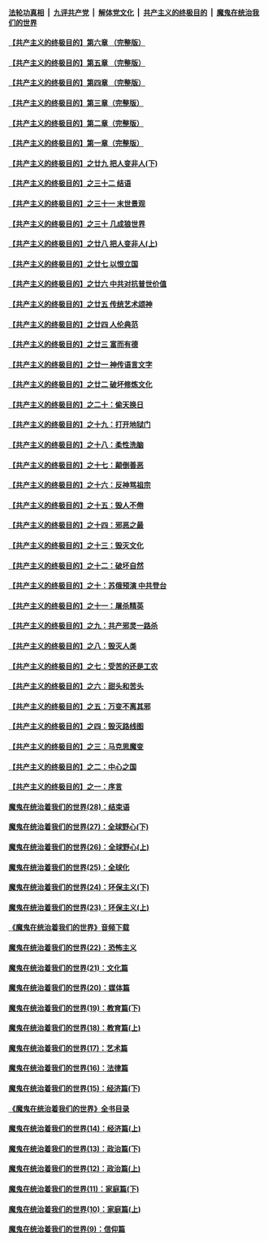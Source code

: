 ####  [法轮功真相](../../../../basic/blob/master/README.md?t=07031531) &nbsp;|&nbsp; [九评共产党](../../../../9ping.md/blob/master/README.md?t=07031531) &nbsp;|&nbsp; [解体党文化](../../../../jtdwh.md/blob/master/README.md?t=07031531)  &nbsp;|&nbsp; [共产主义的终极目的](../../../../gczydzjmd.md/blob/master/README.md?t=07031531) &nbsp;|&nbsp; [魔鬼在统治我们的世界](../../../../mgztzwmdsj.md/blob/master/README.md?t=07031531) 

#### [【共产主义的终极目的】第六章 （完整版）](../pages/nsc422/n11428913.md?t=07031531) 

#### [【共产主义的终极目的】第五章 （完整版）](../pages/nsc422/n11428912.md?t=07031531) 

#### [【共产主义的终极目的】第四章 （完整版）](../pages/nsc422/n11428907.md?t=07031531) 

#### [【共产主义的终极目的】第三章（完整版）](../pages/nsc422/n11428848.md?t=07031531) 

#### [【共产主义的终极目的】第二章（完整版）](../pages/nsc422/n11428831.md?t=07031531) 

#### [【共产主义的终极目的】第一章（完整版）](../pages/nsc422/n11417651.md?t=07031531) 

#### [【共产主义的终极目的】之廿九 把人变非人(下)](../pages/nsc422/n11344140.md?t=07031531) 

#### [【共产主义的终极目的】之三十二 结语](../pages/nsc422/n11360535.md?t=07031531) 

#### [【共产主义的终极目的】之三十一 末世景观](../pages/nsc422/n11351129.md?t=07031531) 

#### [【共产主义的终极目的】之三十 几成狼世界](../pages/nsc422/n11348280.md?t=07031531) 

#### [【共产主义的终极目的】之廿八 把人变非人(上)](../pages/nsc422/n11340492.md?t=07031531) 

#### [【共产主义的终极目的】之廿七 以恨立国](../pages/nsc422/n11336944.md?t=07031531) 

#### [【共产主义的终极目的】之廿六 中共对抗普世价值](../pages/nsc422/n11324785.md?t=07031531) 

#### [【共产主义的终极目的】之廿五 传统艺术颂神](../pages/nsc422/n11296396.md?t=07031531) 

#### [【共产主义的终极目的】之廿四 人伦典范](../pages/nsc422/n11296397.md?t=07031531) 

#### [【共产主义的终极目的】之廿三 富而有德](../pages/nsc422/n11283598.md?t=07031531) 

#### [【共产主义的终极目的】之廿一 神传语言文字](../pages/nsc422/n11263265.md?t=07031531) 

#### [【共产主义的终极目的】之廿二 破坏修炼文化](../pages/nsc422/n11245728.md?t=07031531) 

#### [【共产主义的终极目的】之二十：偷天换日](../pages/nsc422/n11238846.md?t=07031531) 

#### [【共产主义的终极目的】之十九：打开地狱门](../pages/nsc422/n11206376.md?t=07031531) 

#### [【共产主义的终极目的】之十八：柔性洗脑](../pages/nsc422/n11199994.md?t=07031531) 

#### [【共产主义的终极目的】之十七：颠倒善恶](../pages/nsc422/n11179782.md?t=07031531) 

#### [【共产主义的终极目的】之十六：反神骂祖宗](../pages/nsc422/n11166798.md?t=07031531) 

#### [【共产主义的终极目的】之十五：毁人不倦](../pages/nsc422/n11166792.md?t=07031531) 

#### [【共产主义的终极目的】之十四：邪恶之最](../pages/nsc422/n11150249.md?t=07031531) 

#### [【共产主义的终极目的】之十三：毁灭文化](../pages/nsc422/n11135227.md?t=07031531) 

#### [【共产主义的终极目的】之十二：破坏自然](../pages/nsc422/n11135214.md?t=07031531) 

#### [【共产主义的终极目的】之十：苏俄预演 中共登台](../pages/nsc422/n11118424.md?t=07031531) 

#### [【共产主义的终极目的】之十一：屠杀精英](../pages/nsc422/n11118442.md?t=07031531) 

#### [【共产主义的终极目的】之九：共产邪灵一路杀](../pages/nsc422/n11114139.md?t=07031531) 

#### [【共产主义的终极目的】之八：毁灭人类](../pages/nsc422/n11108503.md?t=07031531) 

#### [【共产主义的终极目的】之七：受苦的还是工农](../pages/nsc422/n11101809.md?t=07031531) 

#### [【共产主义的终极目的】之六：甜头和苦头](../pages/nsc422/n11096971.md?t=07031531) 

#### [【共产主义的终极目的】之五：万变不离其邪](../pages/nsc422/n11091285.md?t=07031531) 

#### [【共产主义的终极目的】之四：毁灭路线图](../pages/nsc422/n11086284.md?t=07031531) 

#### [【共产主义的终极目的】之三：马克思魔变](../pages/nsc422/n11061941.md?t=07031531) 

#### [【共产主义的终极目的】之二：中心之国](../pages/nsc422/n11047728.md?t=07031531) 

#### [【共产主义的终极目的】之一：序言](../pages/nsc422/n11086077.md?t=07031531) 

#### [魔鬼在统治着我们的世界(28)：结束语](../pages/nsc422/n10936246.md?t=07031531) 

#### [魔鬼在统治着我们的世界(27)：全球野心(下)](../pages/nsc422/n10928319.md?t=07031531) 

#### [魔鬼在统治着我们的世界(26)：全球野心(上)](../pages/nsc422/n10900318.md?t=07031531) 

#### [魔鬼在统治着我们的世界(25)：全球化](../pages/nsc422/n10788205.md?t=07031531) 

#### [魔鬼在统治着我们的世界(24)：环保主义(下)](../pages/nsc422/n10695307.md?t=07031531) 

#### [魔鬼在统治着我们的世界(23)：环保主义(上)](../pages/nsc422/n10688613.md?t=07031531) 

#### [《魔鬼在统治着我们的世界》音频下载](../pages/nsc422/n10635553.md?t=07031531) 

#### [魔鬼在统治着我们的世界(22)：恐怖主义](../pages/nsc422/n10614727.md?t=07031531) 

#### [魔鬼在统治着我们的世界(21)：文化篇](../pages/nsc422/n10597706.md?t=07031531) 

#### [魔鬼在统治着我们的世界(20)：媒体篇](../pages/nsc422/n10586579.md?t=07031531) 

#### [魔鬼在统治着我们的世界(19)：教育篇(下)](../pages/nsc422/n10564808.md?t=07031531) 

#### [魔鬼在统治着我们的世界(18)：教育篇(上)](../pages/nsc422/n10526970.md?t=07031531) 

#### [魔鬼在统治着我们的世界(17)：艺术篇](../pages/nsc422/n10499093.md?t=07031531) 

#### [魔鬼在统治着我们的世界(16)：法律篇](../pages/nsc422/n10485969.md?t=07031531) 

#### [魔鬼在统治着我们的世界(15)：经济篇(下)](../pages/nsc422/n10469975.md?t=07031531) 

#### [《魔鬼在统治着我们的世界》全书目录](../pages/nsc422/n10464261.md?t=07031531) 

#### [魔鬼在统治着我们的世界(14)：经济篇(上)](../pages/nsc422/n10457370.md?t=07031531) 

#### [魔鬼在统治着我们的世界(13)：政治篇(下)](../pages/nsc422/n10448270.md?t=07031531) 

#### [魔鬼在统治着我们的世界(12)：政治篇(上)](../pages/nsc422/n10444576.md?t=07031531) 

#### [魔鬼在统治着我们的世界(11)：家庭篇(下)](../pages/nsc422/n10440961.md?t=07031531) 

#### [魔鬼在统治着我们的世界(10)：家庭篇(上)](../pages/nsc422/n10435448.md?t=07031531) 

#### [魔鬼在统治着我们的世界(9)：信仰篇](../pages/nsc422/n10432159.md?t=07031531) 

